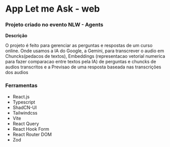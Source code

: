 # App Let me Ask - web 
### Projeto criado no evento NLW - Agents

**Descrição**

O projeto é feito para gerenciar as perguntas e respostas de um curso online.
Onde usamos a IA do Google, a Gemini, para transcrever o audio em Chuncks(pedacos de textos), 
Embeddings (representacao vetorial numerica para fazer comparacao entre textos pela IA) de perguntas e chuncks de audios transcritos
e a Previsao de uma resposta baseada nas transcrições dos audios

### Ferramentas
- React.js
- Typescript
- ShadCN-UI
- Tailwindcss
- Vite
- React Query
- React Hook Form
- React Router DOM
- Zod
